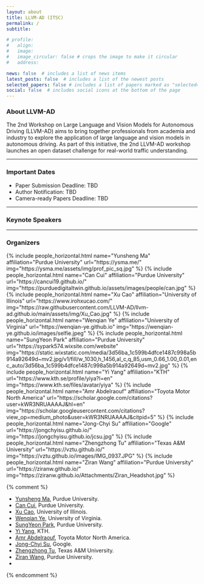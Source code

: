 ```yaml
---
layout: about
title: LLVM-AD (ITSC)
permalink: /
subtitle: 

# profile:
#   align: 
#   image: 
#   image_circular: false # crops the image to make it circular
#   address: 

news: false  # includes a list of news items
latest_posts: false  # includes a list of the newest posts
selected_papers: false # includes a list of papers marked as "selected={true}"
social: false  # includes social icons at the bottom of the page
---
```



<!-- 
Write your biography here. Tell the world about yourself. Link to your favorite [subreddit](http://reddit.com). You can put a picture in, too. The code is already in, just name your picture `prof_pic.jpg` and put it in the `img/` folder.

Put your address / P.O. box / other info right below your picture. You can also disable any of these elements by editing `profile` property of the YAML header of your `_pages/about.md`. Edit `_bibliography/papers.bib` and Jekyll will render your [publications page](/al-folio/publications/) automatically.

Link to your social media connections, too. This theme is set up to use [Font Awesome icons](http://fortawesome.github.io/Font-Awesome/) and [Academicons](https://jpswalsh.github.io/academicons/), like the ones below. Add your Facebook, Twitter, LinkedIn, Google Scholar, or just disable all of them. -->

### About LLVM-AD

<!-- **Note for Submission:** In light of the extension of final decision release for the WACV 2024 main conference, we decided to extend our submission deadline to **October 26th, 2023**. -->
The 2nd Workshop on Large Language and Vision Models for Autonomous Driving (LLVM-AD) aims to bring together professionals from academia and industry to explore the application of large language and vision models in autonomous driving. As part of this initiative, the 2nd LLVM-AD workshop launches an open dataset challenge for real-world traffic understanding.

----------

### Important Dates

- Paper Submission Deadline: TBD
- Author Notification: TBD
- Camera-ready Papers Deadline: TBD

----------

### Keynote Speakers
<!-- <div class="row projects pt-1 pb-1">
      <div class="col-sm-4">
          {% include people.html name="" affiliation="" url="" img="" %}
      </div>
      <div class="col-sm-4">
        {% include people.html name="" affiliation="" url="" img="" %}
      </div>
      <div class="col-sm-4">
          {% include people.html name="" affiliation="" url="" img="" %}
      </div>
  </div> -->


----------

### Organizers

<div class="row row-cols-2 projects pt-3 pb-3">
  {% include people_horizontal.html name="Yunsheng Ma" affiliation="Purdue University" url="https://ysma.me/" img="https://ysma.me/assets/img/prof_pic_sq.jpg" %}
  {% include people_horizontal.html name="Can Cui" affiliation="Purdue University" url="https://cancui19.github.io/" img="https://purduedigitaltwin.github.io/assets/images/people/can.jpg" %}
  {% include people_horizontal.html name="Xu Cao" affiliation="University of Illinois" url="https://www.irohxucao.com/" img="https://raw.githubusercontent.com/LLVM-AD/llvm-ad.github.io/main/assets/img/Xu_Cao.jpg" %}
  {% include people_horizontal.html name="Wenqian Ye" affiliation="University of Virginia" url="https://wenqian-ye.github.io" img="https://wenqian-ye.github.io/images/selfie.jpeg" %}
  {% include people_horizontal.html name="SungYeon Park" affiliation="Purdue University" url="https://sypark574.wixsite.com/website" img="https://static.wixstatic.com/media/3d56ba_1c599b4dfce1487c998a5b914a92649d~mv2.jpg/v1/fill/w_1030,h_1456,al_c,q_85,usm_0.66_1.00_0.01,enc_auto/3d56ba_1c599b4dfce1487c998a5b914a92649d~mv2.jpg" %}
  {% include people_horizontal.html name="Yi Yang" affiliation="KTH" url="https://www.kth.se/profile/yiya?l=en" img="https://www.kth.se/files/avatar/yiya" %}
  {% include people_horizontal.html name="Amr Abdelraouf" affiliation="Toyota Motor North America" url="https://scholar.google.com/citations?user=kWR3NRUAAAAJ&hl=en" img="https://scholar.googleusercontent.com/citations?view_op=medium_photo&user=kWR3NRUAAAAJ&citpid=5" %}
  {% include people_horizontal.html name="Jong-Chyi Su" affiliation="Google" url="https://jongchyisu.github.io/" img="https://jongchyisu.github.io/jcsu.jpg" %}
  {% include people_horizontal.html name="Zhengzhong Tu" affiliation="Texas A&M University" url="https://vztu.github.io/" img="https://vztu.github.io/images/IMG_0937.JPG" %}
  {% include people_horizontal.html name="Ziran Wang" affiliation="Purdue University" url="https://ziranw.github.io/" img="https://ziranw.github.io/Attachments/Ziran_Headshot.jpg" %}
</div>

{% comment %}
* [Yunsheng Ma](https://ysma.me/), Purdue University.
* [Can Cui](https://cancui19.github.io/), Purdue University.
* [Xu Cao](https://www.irohxucao.com/), University of Illinois.
* [Wenqian Ye](wenqian-ye.github.io), University of Virginia.
* [SungYeon Park](https://sypark574.wixsite.com/website), Purdue University.
* [Yi Yang](https://www.kth.se/profile/yiya?l=en), KTH.
* [Amr Abdelraouf](https://scholar.google.com/citations?user=kWR3NRUAAAAJ&hl=en), Toyota Motor North America.
* [Jong-Chyi Su](https://jongchyisu.github.io/), Google.
* [Zhengzhong Tu](https://vztu.github.io/), Texas A&M University.
* [Ziran Wang](https://ziranw.github.io/), Purdue University.
* 
{% endcomment %}
